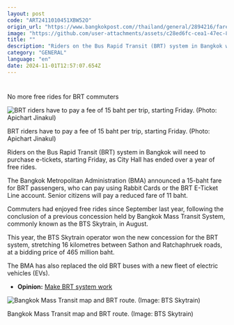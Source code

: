 ```yaml
---
layout: post
code: "ART2411010451XBW52O"
origin_url: "https://www.bangkokpost.com//thailand/general/2894216/fare-collection-resumes-for-bangkoks-bus-rapid-transit-system"
image: "https://github.com/user-attachments/assets/c28ed6fc-cea1-47ec-881e-fe8e49678396"
title: ""
description: "Riders on the Bus Rapid Transit (BRT) system in Bangkok will need to purchase e-tickets, starting Friday, as City Hall has ended over a year of free rides."
category: "GENERAL"
language: "en"
date: 2024-11-01T12:57:07.654Z
---
```


# 

No more free rides for BRT commuters

![BRT riders have to pay a fee of 15 baht per trip, starting Friday. (Photo: Apichart Jinakul)](https://github.com/user-attachments/assets/51549478-17e3-4954-a056-f3197076b993)

BRT riders have to pay a fee of 15 baht per trip, starting Friday. (Photo: Apichart Jinakul)

Riders on the Bus Rapid Transit (BRT) system in Bangkok will need to purchase e-tickets, starting Friday, as City Hall has ended over a year of free rides.

The Bangkok Metropolitan Administration (BMA) announced a 15-baht fare for BRT passengers, who can pay using Rabbit Cards or the BRT E-Ticket Line account. Senior citizens will pay a reduced fare of 11 baht.

Commuters had enjoyed free rides since September last year, following the conclusion of a previous concession held by Bangkok Mass Transit System, commonly known as the BTS Skytrain, in August.

This year, the BTS Skytrain operator won the new concession for the BRT system, stretching 16 kilometres between Sathon and Ratchaphruek roads, at a bidding price of 465 million baht.

The BMA has also replaced the old BRT buses with a new fleet of electric vehicles (EVs).

*   **Opinion:** [Make BRT system work](https://www.bangkokpost.com/opinion/opinion/2380771/make-brt-system-work)

![Bangkok Mass Transit map and BRT route. (Image: BTS Skytrain)](https://github.com/user-attachments/assets/e50c9afd-b825-4905-85e6-22188edc75b7)

Bangkok Mass Transit map and BRT route. (Image: BTS Skytrain)